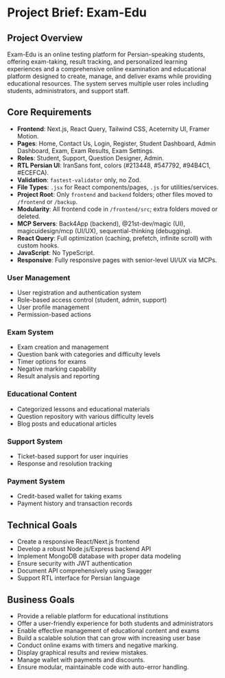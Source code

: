 # Project Brief: Exam-Edu

## Project Overview

Exam-Edu is an online testing platform for Persian-speaking students, offering exam-taking, result tracking, and personalized learning experiences and  a comprehensive online examination and educational platform designed to create, manage, and deliver exams while providing educational resources. The system serves multiple user roles including students, administrators, and support staff.

## Core Requirements
- **Frontend**: Next.js, React Query, Tailwind CSS, Aceternity UI, Framer Motion.
- **Pages**: Home, Contact Us, Login, Register, Student Dashboard, Admin Dashboard, Exam, Exam Results, Exam Settings.
- **Roles**: Student, Support, Question Designer, Admin.
- **RTL Persian UI**: IranSans font, colors (#213448, #547792, #94B4C1, #ECEFCA).
- **Validation**: `fastest-validator` only, no Zod.
- **File Types**: `.jsx` for React components/pages, `.js` for utilities/services.
- **Project Root**: Only `frontend` and `backend` folders; other files moved to `/frontend` or `/backup`.
- **Modularity**: All frontend code in `/frontend/src`; extra folders moved or deleted.
- **MCP Servers**: Back4App (backend), @21st-dev/magic (UI), magicuidesign/mcp (UI/UX), sequential-thinking (debugging).
- **React Query**: Full optimization (caching, prefetch, infinite scroll) with custom hooks.
- **JavaScript**: No TypeScript.
- **Responsive**: Fully responsive pages with senior-level UI/UX via MCPs.

### User Management

- User registration and authentication system
- Role-based access control (student, admin, support)
- User profile management
- Permission-based actions

### Exam System

- Exam creation and management
- Question bank with categories and difficulty levels
- Timer options for exams
- Negative marking capability
- Result analysis and reporting

### Educational Content

- Categorized lessons and educational materials
- Question repository with various difficulty levels
- Blog posts and educational articles

### Support System

- Ticket-based support for user inquiries
- Response and resolution tracking

### Payment System

- Credit-based wallet for taking exams
- Payment history and transaction records

## Technical Goals

- Create a responsive React/Next.js frontend
- Develop a robust Node.js/Express backend API
- Implement MongoDB database with proper data modeling
- Ensure security with JWT authentication
- Document API comprehensively using Swagger
- Support RTL interface for Persian language

## Business Goals

- Provide a reliable platform for educational institutions
- Offer a user-friendly experience for both students and administrators
- Enable effective management of educational content and exams
- Build a scalable solution that can grow with increasing user base
- Conduct online exams with timers and negative marking.
- Display graphical results and review mistakes.
- Manage wallet with payments and discounts.
- Ensure modular, maintainable code with auto-error handling.
